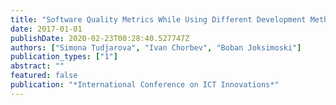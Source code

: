 ```yaml
---
title: "Software Quality Metrics While Using Different Development Methodologies"
date: 2017-01-01
publishDate: 2020-02-23T00:28:40.527747Z
authors: ["Simona Tudjarova", "Ivan Chorbev", "Boban Joksimoski"]
publication_types: ["1"]
abstract: ""
featured: false
publication: "*International Conference on ICT Innovations*"
---
```


